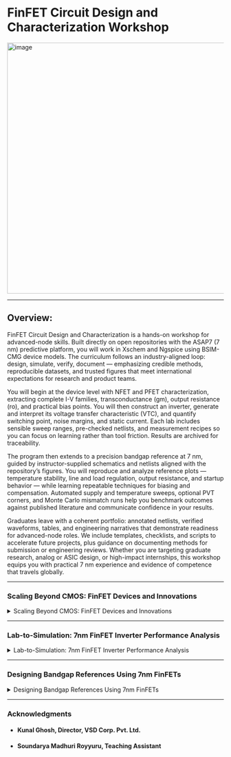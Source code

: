 # FinFET Circuit Design and Characterization Workshop

<img width="1199" height="584" alt="image" src="https://github.com/user-attachments/assets/be5eec19-3858-467f-9210-e7e083e8d67a" />

-----------------------------------------------------------------------------

## Overview:

FinFET Circuit Design and Characterization is a hands-on workshop for advanced-node skills. Built directly on open repositories with the ASAP7 (7 nm) predictive platform, you will work in Xschem and Ngspice using BSIM-CMG device models. The curriculum follows an industry-aligned loop: design, simulate, verify, document — emphasizing credible methods, reproducible datasets, and trusted figures that meet international expectations for research and product teams.

 

You will begin at the device level with NFET and PFET characterization, extracting complete I-V families, transconductance (gm), output resistance (ro), and practical bias points. You will then construct an inverter, generate and interpret its voltage transfer characteristic (VTC), and quantify switching point, noise margins, and static current. Each lab includes sensible sweep ranges, pre-checked netlists, and measurement recipes so you can focus on learning rather than tool friction. Results are archived for traceability.

 

The program then extends to a precision bandgap reference at 7 nm, guided by instructor-supplied schematics and netlists aligned with the repository’s figures. You will reproduce and analyze reference plots — temperature stability, line and load regulation, output resistance, and startup behavior — while learning repeatable techniques for biasing and compensation. Automated supply and temperature sweeps, optional PVT corners, and Monte Carlo mismatch runs help you benchmark outcomes against published literature and communicate confidence in your results.

 

Graduates leave with a coherent portfolio: annotated netlists, verified waveforms, tables, and engineering narratives that demonstrate readiness for advanced-node roles. We include templates, checklists, and scripts to accelerate future projects, plus guidance on documenting methods for submission or engineering reviews. Whether you are targeting graduate research, analog or ASIC design, or high-impact internships, this workshop equips you with practical 7 nm experience and evidence of competence that travels globally.

------------------------------------------------------------------------------

### Scaling Beyond CMOS: FinFET Devices and Innovations
<details>
<summary>Scaling Beyond CMOS: FinFET Devices and Innovations</summary>

- #### 0-Path To Zetta Scale Computing

<img width="1447" height="813" alt="image" src="https://github.com/user-attachments/assets/b226f7f9-6b2c-41df-91f2-a895b32da365" />


<img width="1448" height="811" alt="image" src="https://github.com/user-attachments/assets/18249d1c-24e3-4428-955b-2953345e12fc" />


<img width="1449" height="808" alt="image" src="https://github.com/user-attachments/assets/cb822405-bea9-425d-81f7-52a4a269cdc2" />


<img width="1450" height="812" alt="image" src="https://github.com/user-attachments/assets/9b70f99a-5041-4204-8b30-b95662ebcbfa" />


<img width="1451" height="810" alt="image" src="https://github.com/user-attachments/assets/057b6cde-114a-41b1-ba71-b17f5e24d169" />



- #### 1-CMOS Evolution And Next-Gen Candidates


<img width="1451" height="812" alt="image" src="https://github.com/user-attachments/assets/cbaca5b1-4cf9-40f6-93a2-2f75c0f07a4d" />



- #### 2-Introduction To FinFETs


<img width="1452" height="813" alt="image" src="https://github.com/user-attachments/assets/8fbde027-a528-473e-98c4-287c2715388f" />


<img width="1451" height="813" alt="image" src="https://github.com/user-attachments/assets/aa1efd1c-78a4-4368-906c-23e4e372788c" />


<img width="1448" height="811" alt="image" src="https://github.com/user-attachments/assets/91e0a730-fbf5-4721-ab4c-96a01ca538d1" />


- #### 3-CMOS Technology Inflection Points

<img width="1452" height="807" alt="image" src="https://github.com/user-attachments/assets/60cc2cd2-ddd8-4b19-849c-6f6265e2ba81" />


<img width="1448" height="808" alt="image" src="https://github.com/user-attachments/assets/b32d6203-0d72-4673-886b-ff7caa96a59e" />



- #### 4-Standard Cell Area Scaling And Variability


<img width="1451" height="807" alt="image" src="https://github.com/user-attachments/assets/5dcebf22-0c39-4201-8e3c-2f4f0a412ee4" />


<img width="1447" height="804" alt="image" src="https://github.com/user-attachments/assets/4996e2bd-aa42-4a61-92e1-259edad082ca" />


<img width="1450" height="799" alt="image" src="https://github.com/user-attachments/assets/11b40553-a24e-468f-9207-43096b94febe" />


- #### 5-Parasitics Resistance And Capacitance

<img width="1451" height="804" alt="image" src="https://github.com/user-attachments/assets/defe1527-4027-40c0-a17e-09af2c17f864" />


<img width="1451" height="804" alt="image" src="https://github.com/user-attachments/assets/e027474d-12db-4dbe-9b56-2613a1308fe9" />


<img width="1450" height="804" alt="image" src="https://github.com/user-attachments/assets/c5a4f5f4-5ca1-4373-8ad6-66090d44741b" />


- #### 6-Device Scaling And Electrical Characteristics


<img width="1450" height="804" alt="image" src="https://github.com/user-attachments/assets/7607448b-1399-49b5-a7e2-23796beb22e5" />


<img width="1448" height="803" alt="image" src="https://github.com/user-attachments/assets/9df2fbaa-5650-4fc0-9c80-4c8c4fc6c0aa" />


<img width="1452" height="804" alt="image" src="https://github.com/user-attachments/assets/a52b074b-42d7-4375-90dd-5eb10e737b70" />


<img width="1449" height="807" alt="image" src="https://github.com/user-attachments/assets/07de2558-d0be-40fd-8b37-849744fa3501" />


<img width="1451" height="803" alt="image" src="https://github.com/user-attachments/assets/fca1127c-5bce-4dfa-90a0-0c87ebafe051" />


<img width="1452" height="801" alt="image" src="https://github.com/user-attachments/assets/75ba0243-b720-4130-b4ef-6d173991ae49" />


<img width="1448" height="805" alt="image" src="https://github.com/user-attachments/assets/f7290e57-4a01-4dc3-968b-e6f71213d4aa" />


- #### 7-3D-Structures


<img width="1450" height="804" alt="image" src="https://github.com/user-attachments/assets/7a5bdb5c-60b9-4ad8-a7c0-2399274fe17f" />


<img width="1450" height="804" alt="image" src="https://github.com/user-attachments/assets/cdffeca0-bf10-4bff-8160-0bb1ed8b06a1" />


<img width="1450" height="802" alt="image" src="https://github.com/user-attachments/assets/7821b108-0f6e-4a36-8616-d491eab36a18" />


<img width="1450" height="804" alt="image" src="https://github.com/user-attachments/assets/027d8dfc-07b3-4fb1-aa73-99694812cc75" />


<img width="1449" height="809" alt="image" src="https://github.com/user-attachments/assets/db667d29-1956-4563-b6fe-283e287bf6fe" />


<img width="1447" height="805" alt="image" src="https://github.com/user-attachments/assets/521bdaac-c552-4b58-b2e0-e23a92194ee6" />


- #### 8-BOEL Innovations


<img width="1450" height="801" alt="image" src="https://github.com/user-attachments/assets/a1e74bae-ee21-4c12-a318-58ce212cdd9c" />


<img width="1451" height="803" alt="image" src="https://github.com/user-attachments/assets/0145b8a5-eccc-4f2d-9b20-8ec308c0e949" />


<img width="1455" height="807" alt="image" src="https://github.com/user-attachments/assets/2999c726-e3cc-4831-a1bd-031ad33806c5" />


<img width="1449" height="806" alt="image" src="https://github.com/user-attachments/assets/5752f7fd-7ac2-4817-a0af-19e06d2d729d" />


<img width="1450" height="803" alt="image" src="https://github.com/user-attachments/assets/db766ccc-8621-4363-8fee-1c4a732f76be" />


</details>

---------------------------------------------------------------------------------
### Lab-to-Simulation: 7nm FinFET Inverter Performance Analysis
<details>
<summary>Lab-to-Simulation: 7nm FinFET Inverter Performance Analysis</summary>

- ### 9-First NFET Characteristics Using 7nm PDKs

Lets understand FinFET's, why they are used and plot characteristsics.
The NFET spice file we are using to plot characteristic is "nfet_char.spice"

You find it in VDI under ~Desktop/asap_7nm_Xschem.

``` cmd
vsduser@vsduser:~/Desktop/asap_7nm_Xschem$ pwd
/home/vsduser/Desktop/asap_7nm_Xschem
vsduser@vsduser:~/Desktop/asap_7nm_Xschem$ ls
asap_7nm_nfet.sym  bsimcmg.osdi         inverter_finfet.spice  inverter_vtc.sch    nfet_char.sch    README.md
asap_7nm_pfet.sym  inverter_finfet.sch  inverter_vtc2.spice    inverter_vtc.spice  nfet_char.spice
vsduser@vsduser:~/Desktop/asap_7nm_Xschem$ 

```

<img width="1029" height="136" alt="image" src="https://github.com/user-attachments/assets/6d2ea202-aa4e-4633-8d21-c19e5ff3d525" />

&nbsp;

> spice files we are using: **nfet_char.spice**

``` spice
** sch_path: /home/hprcse/Finfet/nfet_char.sch
**.subckt nfet_char
V1 nfet_in GND 0
V2 vdd GND 3
R1 vdd nfet_out 1k m=1
Xnfet2 nfet_out nfet_in GND GND asap_7nm_nfet l=7e-009 nfin=14
**** begin user architecture code


.dc v1 0 0.7 1m v2 0 0.7 0.2
.control
run
set xbrushwidth=3
let vd = vdd - nfet_out
let id  = vd/1000
plot id
.endc


**** end user architecture code
**.ends
.GLOBAL GND
**** begin user architecture code

.subckt asap_7nm_nfet S G D B l=7e-009 nfin=14
	nnmos_finfet S G D B BSIMCMG_osdi_N l=7e-009 nfin=14
.ends asap_7nm_nfet

.model BSIMCMG_osdi_N BSIMCMG_va (
+ TYPE = 1
************************************************************
*                         general                          *
************************************************************
+version = 107             bulkmod = 1               igcmod  = 1               igbmod  = 0
+gidlmod = 1               iimod   = 0               geomod  = 1               rdsmod  = 0
+rgatemod= 0               rgeomod = 0               shmod   = 0               nqsmod  = 0
+coremod = 0               cgeomod = 0               capmod  = 0               tnom    = 25
+eot     = 1e-009          eotbox  = 1.4e-007        eotacc  = 1e-010          tfin    = 6.5e-009
+toxp    = 2.1e-009        nbody   = 1e+022          phig    = 4.2466          epsrox  = 3.9
+epsrsub = 11.9            easub   = 4.05            ni0sub  = 1.1e+016        bg0sub  = 1.17
+nc0sub  = 2.86e+025       nsd     = 2e+026          ngate   = 0               nseg    = 5
+l       = 2.1e-008        xl      = 1e-009          lint    = -2e-009         dlc     = 0
+dlbin   = 0               hfin    = 3.2e-008        deltaw  = 0               deltawcv= 0
+sdterm  = 0               epsrsp  = 3.9             nfin    = 1
+toxg    = 1.80e-009
************************************************************
*                            dc                            *
************************************************************
+cit     = 0               cdsc    = 0.01            cdscd   = 0.01            dvt0    = 0.05
+dvt1    = 0.47            phin    = 0.05            eta0    = 0.07            dsub    = 0.35
+k1rsce  = 0               lpe0    = 0               dvtshift= 0               qmfactor= 2.5
+etaqm   = 0.54            qm0     = 0.001           pqm     = 0.66            u0      = 0.0303
+etamob  = 2               up      = 0               ua      = 0.55            eu      = 1.2
+ud      = 0               ucs     = 1               rdswmin = 0               rdsw    = 200
+wr      = 1               rswmin  = 0               rdwmin  = 0               rshs    = 0
+rshd    = 0               vsat    = 70000           deltavsat= 0.2             ksativ  = 2
+mexp    = 4               ptwg    = 30              pclm    = 0.05            pclmg   = 0
+pdibl1  = 0               pdibl2  = 0.002           drout   = 1               pvag    = 0
+fpitch  = 2.7e-008        rth0    = 0.225           cth0    = 1.243e-006      wth0    = 2.6e-007
+lcdscd  = 5e-005          lcdscdr = 5e-005          lrdsw   = 0.2             lvsat   = 0
************************************************************
*                         leakage                          *
************************************************************
+aigc    = 0.014           bigc    = 0.005           cigc    = 0.25            dlcigs  = 1e-009
+dlcigd  = 1e-009          aigs    = 0.0115          aigd    = 0.0115          bigs    = 0.00332
+bigd    = 0.00332         cigs    = 0.35            cigd    = 0.35            poxedge = 1.1
+agidl   = 1e-012          agisl   = 1e-012          bgidl   = 10000000        bgisl   = 10000000
+egidl   = 0.35            egisl   = 0.35
************************************************************
*                            rf                            *
************************************************************
************************************************************
*                         junction                         *
************************************************************
************************************************************
*                       capacitance                        *
************************************************************
+cfs     = 0               cfd     = 0               cgso    = 1.6e-010        cgdo    = 1.6e-010
+cgsl    = 0               cgdl    = 0               ckappas = 0.6             ckappad = 0.6
+cgbo    = 0               cgbl    = 0
************************************************************
*                       temperature                        *
************************************************************
+tbgasub = 0.000473        tbgbsub = 636             kt1     = 0               kt1l    = 0
+ute     = -0.7            utl     = 0               ua1     = 0.001032        ud1     = 0
+ucste   = -0.004775       at      = 0.001           ptwgt   = 0.004           tmexp   = 0
+prt     = 0               tgidl   = -0.007          igt     = 2.5
************************************************************
*                          noise                           *
************************************************************
**)
.control
pre_osdi /home/vsduser/Desktop/asap_7nm_Xschem/bsimcmg.osdi
.endc


**** end user architecture code
.end
```
&nbsp;
> to create characteristics plot run
> 
> ___ngspice nfet_char.spice___
>

&nbsp;
> <img width="1359" height="947" alt="image" src="https://github.com/user-attachments/assets/7f6926b3-f729-46c5-aac7-d8f3b5fb20ab" />
> &nbsp;
> 
> if we ___plot id vs vd___ in **ngspice** we get following graph
> 
> &nbsp;
> &nbsp;
> <img width="1157" height="966" alt="image" src="https://github.com/user-attachments/assets/3852790a-6228-4850-bde2-44fc64aafc28" />
> &nbsp;



- ### 10-First Inverter Characteristics Using 7nm FinFETs


- ### 11-Inverter Spice Deck And Characteristics Modelling


- ### 12-W/L Ratio, Vt, Power Consumption. Prop Delay, Gain And Noise Margin


- ### 13-Transconductance, Frequency And Inverter Characteristics Table Assignment


- ### 14-Lab Tips To Calculate Switching Threshold, Drain Current And Power


- ### 15-Lab Tips To Calculate Prop Delay, Transconductance and Frequency


- ### 16-Assignment


</details>

---------------------------------------------------------------------------------------
### Designing Bandgap References Using 7nm FinFETs
<details>
<summary>Designing Bandgap References Using 7nm FinFETs</summary>

- #### 17-Introduction To Bandgap


- #### 18-Bandgap Component Placement Using Xschem


- #### 19-Bandgap Circuit Wiring Using Xschem


- #### 20-Bandgap Circuit Final Simulations


- #### 21-Assignment



</details>

-------------------------------------------------------------------------------------
### Acknowledgments

- #### Kunal Ghosh, Director, VSD Corp. Pvt. Ltd.
- #### Soundarya Madhuri Royyuru, Teaching Assistant


 
